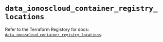 # `data_ionoscloud_container_registry_locations`

Refer to the Terraform Registory for docs: [`data_ionoscloud_container_registry_locations`](https://www.terraform.io/docs/providers/ionoscloud/d/container_registry_locations).
